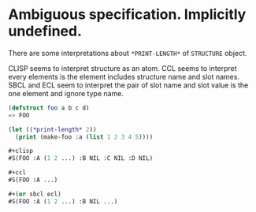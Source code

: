 # Ambiguous specification. Implicitly undefined.

There are some interpretations about `*PRINT-LENGTH*` of `STRUCTURE` object.

CLISP seems to interpret structure as an atom.
CCL seems to interpret every elements is the element includes structure name and slot names.
SBCL and ECL seem to interpret the pair of slot name and slot value is the one element and ignore type name.

```lisp
(defstruct foo a b c d)
=> FOO

(let ((*print-length* 2))
  (print (make-foo :a (list 1 2 3 4 5))))

#+clisp
#S(FOO :A (1 2 ...) :B NIL :C NIL :D NIL)

#+ccl
#S(FOO :A ...)

#+(or sbcl ecl)
#S(FOO :A (1 2 ...) :B NIL ...)
```
